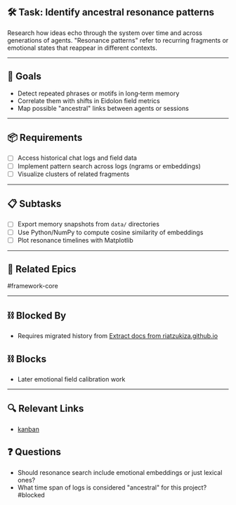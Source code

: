 ## 🛠️ Task: Identify ancestral resonance patterns

Research how ideas echo through the system over time and across
generations of agents. "Resonance patterns" refer to recurring
fragments or emotional states that reappear in different contexts.

---

## 🎯 Goals

- Detect repeated phrases or motifs in long‑term memory
- Correlate them with shifts in Eidolon field metrics
- Map possible "ancestral" links between agents or sessions

---

## 📦 Requirements

- [ ] Access historical chat logs and field data
- [ ] Implement pattern search across logs (ngrams or embeddings)
- [ ] Visualize clusters of related fragments

---

## 📋 Subtasks

- [ ] Export memory snapshots from `data/` directories
- [ ] Use Python/NumPy to compute cosine similarity of embeddings
- [ ] Plot resonance timelines with Matplotlib

---

## 🔗 Related Epics

#framework-core

---

## ⛓️ Blocked By

- Requires migrated history from [Extract docs from riatzukiza.github.io](Extract%20docs%20from%20riatzukiza.github.io.md)

## ⛓️ Blocks

- Later emotional field calibration work

---

## 🔍 Relevant Links

- [kanban](../boards/kanban.md)

## ❓ Questions

- Should resonance search include emotional embeddings or just lexical ones?
- What time span of logs is considered "ancestral" for this project?
#blocked
